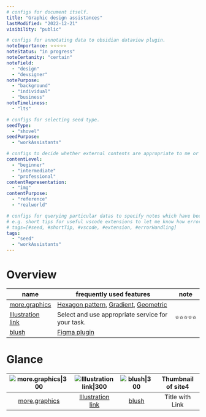 ```yaml
---
# configs for document itself.
title: "Graphic design assistances"
lastModified: "2022-12-21"
visibility: "public"

# configs for annotating data to obsidian dataview plugin.
noteImportance: ⭐⭐⭐⭐⭐
noteStatus: "in progress"
noteCertanity: "certain"
noteField:
  - "design"
  - "devsigner"
notePurpose:
  - "background"
  - "individual"
  - "business"
noteTimeliness:
  - "lts"

# configs for selecting seed type.
seedType:
  - "shovel"
seedPurpose:
  - "workAssistants"

# configs to decide whether external contents are appropriate to me or not.
contentLevel:
  - "beginner"
  - "intermediate"
  - "professional"
contentRepresentation:
  - "img"
contentPurpose:
  - "reference"
  - "realworld"

# configs for querying particular datas to specify notes which have been noted expirences related to particular subject.
# e.g. short tips for useful vscode extensions to let me know how errors occur.
# tags=[#seed, #shortTip, #vscode, #extension, #errorHandling]
tags:
  - "seed"
  - "workAssistants"
---
```

# Overview
| name                                                   | frequently used features                                                                                                                           | note       |
| ------------------------------------------------------ | -------------------------------------------------------------------------------------------------------------------------------------------------- | ---------- |
| [more.graphics](https://more.graphics/)                | [Hexagon pattern](https://more.graphics/hexagon-pattern), [Gradient](https://more.graphics/gradient), [Geometric](https://more.graphics/geometric) |            |
| [Illustration link](https://www.illustrationlink.com/) | Select and use appropriate service for your task.                                                                                                | ⭐⭐⭐⭐⭐ |
| [blush](https://blush.design/)                         | [Figma plugin](https://www.figma.com/community/plugin/838959511417581040/Blush)                                                                    |            |

# Glance
| ![more.graphics\|300](https://more.graphics/image.png) | ![Illustration link\|300](https://softr-prod.imgix.net/applications/e5c812f3-cdf3-4715-9851-4cce2c9b42e9/assets/df96e42f-c5c6-4536-8ad2-284dee29b5eb.svg) | ![blush\|300](https://encrypted-tbn0.gstatic.com/images?q=tbn:ANd9GcStroLZY-hsuudi64diYhi4cIG3gncfA-7IJQ&usqp=CAU) | Thumbnail of site4 |
|:------------------------------------------------------:|:---------------------------------------------------------------------------------------------------------------------------------------------------------:|:------------------------------------------------------------------------------------------------------------------:|:------------------:|
|        [more.graphics](https://more.graphics/)         |                                                  [Illustration link](https://www.illustrationlink.com/)                                                   |                                           [blush](https://blush.design/)                                           |  Title with Link   |
